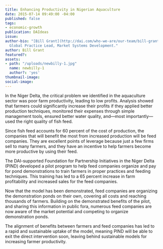 ```yaml
---
title: Enhancing Productivity in Nigerian Aquaculture
date: 2015-07-14 09:49:00 -04:00
published: false
tags:
- economic-growth
publication: DAIdeas
issue: 
author-bio: "[Bill Grant](http://dai.com/who-we-are/our-team/bill-grant) is DAI's
  Global Practice Lead, Market Systems Development."
author: Bill Grant
featured?: 
assets:
- path: "/uploads/newbilly-1.jpg"
  name: newbilly-1
  author?: 'yes'
thumbnail-image: 
social-image: 
---
```


<p>In the Niger Delta, the critical problem we identified in the aquaculture sector was poor farm productivity, leading to low profits. Analysis showed that farmers could significantly increase their profits if they applied better production techniques, monitored their expenses through simple management tools, ensured better water quality, and—most importantly—used the right quality of fish feed.</p> 
<p>Since fish feed accounts for 60 percent of the cost of production, the companies that will benefit the most from increased production will be feed companies. They are excellent points of leverage because just a few firms sell to many farmers, and they have an incentive to help farmers become more productive by using their feed.</p>



  <p>The DAI-supported Foundation for Partnership Initiatives in the Niger Delta (PIND) developed a pilot program to help feed companies organize and pay for pond demonstrations to train farmers in proper practices and feeding techniques. This training has led to a 65 percent increase in farm profitability and increased sales for the feed companies.</p><p>Now that the model has been demonstrated, feed companies are organizing the demonstration ponds on their own, covering all costs and reaching thousands of farmers. Building on the demonstrated benefits of the pilot, and sharing this information in public fora, numerous feed companies are now aware of the market potential and competing to organize demonstration ponds.</p><p>The alignment of benefits between farmers and feed companies has led to a rapid and sustainable uptake of the model, meaning PIND will be able to exit the direct intervention soon, leaving behind sustainable models for increasing farmer productivity.</p>
